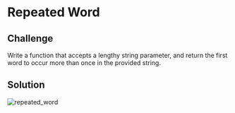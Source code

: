 # Repeated Word

## Challenge

Write a function that accepts a lengthy string parameter, and return the first word to occur more than once in the provided string.

## Solution

![repeated_word](/assets:/repeated_word.jpg)